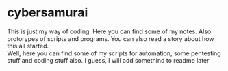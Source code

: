 # cybersamurai
This is just my way of coding. Here you can find some of my notes. Also protorypes of scripts and programs. You can also read a story about how this all started.<br>
Well, here you can find some of my scripts for automation, some pentesting stuff and coding stuff also. 
I guess, I will add somethind to readme later